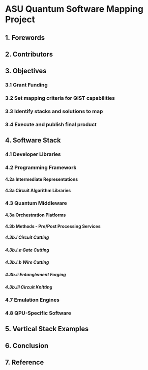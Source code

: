 # ASU Quantum Software Mapping Project

## 1. Forewords

## 2. Contributors

## 3. Objectives
### 3.1 Grant Funding
### 3.2 Set mapping criteria for QIST capabilities
### 3.3 Identify stacks and solutions to map
### 3.4 Execute and publish final product


## 4. Software Stack

### 4.1 Developer Libraries
### 4.2 Programming Framework
#### 4.2a Intermediate Representations
#### 4.3a Circuit Algorithm Libraries

### 4.3 Quantum Middleware 
#### 4.3a Orchestration Platforms
#### 4.3b Methods - Pre/Post Processing Services
##### 4.3b.i Circuit Cutting
##### 4.3b.i.a Gate Cutting
##### 4.3b.i.b Wire Cutting
##### 4.3b.ii Entanglement Forging
##### 4.3b.iii Circuit Knitting

### 4.7 Emulation Engines

### 4.8 QPU-Specific Software

## 5. Vertical Stack Examples

## 6. Conclusion

## 7. Reference



